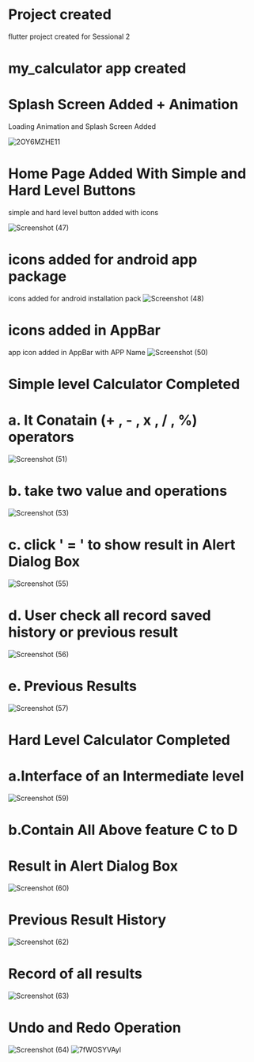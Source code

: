 # Project created
flutter project created for Sessional 2

# my_calculator app created 

# Splash Screen Added + Animation
Loading Animation and Splash Screen Added

![2OY6MZHE11](https://user-images.githubusercontent.com/79256743/117533733-e1885500-b007-11eb-8bc2-b9df05997296.gif)

# Home Page Added With Simple and Hard Level Buttons
simple and hard level button added with icons

![Screenshot (47)](https://user-images.githubusercontent.com/79256743/117537021-dfc68d80-b017-11eb-9771-cd51f030329a.png)

# icons added for android app package 
icons added for android installation pack
![Screenshot (48)](https://user-images.githubusercontent.com/79256743/117559288-80ab5c00-b09d-11eb-8db7-2ddfed5af8d8.png)

# icons added in AppBar
app icon added in AppBar with APP Name
![Screenshot (50)](https://user-images.githubusercontent.com/79256743/117559312-a5073880-b09d-11eb-9d33-1e98abcc848e.png)

# Simple level Calculator Completed
# a. It Conatain (+ , - , x , / , %) operators
![Screenshot (51)](https://user-images.githubusercontent.com/79256743/117559326-cb2cd880-b09d-11eb-976e-102f1a3b8c70.png)
# b. take two value and operations
![Screenshot (53)](https://user-images.githubusercontent.com/79256743/117559372-28288e80-b09e-11eb-9379-4f695367e6be.png)
# c. click ' = ' to show result in Alert Dialog Box
![Screenshot (55)](https://user-images.githubusercontent.com/79256743/117559395-58702d00-b09e-11eb-8e19-9d33f53dbf39.png)
# d. User check all record saved history or previous result
![Screenshot (56)](https://user-images.githubusercontent.com/79256743/117559502-59ee2500-b09f-11eb-99b0-798386300dcb.png)
# e. Previous Results
![Screenshot (57)](https://user-images.githubusercontent.com/79256743/117559523-89049680-b09f-11eb-9c06-9164adfa5ccd.png)


# Hard Level Calculator Completed
# a.Interface of an Intermediate level
![Screenshot (59)](https://user-images.githubusercontent.com/79256743/117559787-b18d9000-b0a1-11eb-8203-89929f7f83f9.png)
# b.Contain All Above feature C to D
# Result in Alert Dialog Box
![Screenshot (60)](https://user-images.githubusercontent.com/79256743/117559811-deda3e00-b0a1-11eb-9938-451c39f0a1f5.png)
# Previous Result History
![Screenshot (62)](https://user-images.githubusercontent.com/79256743/117559840-15b05400-b0a2-11eb-84e3-5ed2f275e715.png)
# Record of all results
![Screenshot (63)](https://user-images.githubusercontent.com/79256743/117559892-92433280-b0a2-11eb-8b81-a54db5810203.png)

# Undo and Redo Operation
![Screenshot (64)](https://user-images.githubusercontent.com/79256743/117560832-a8ed8780-b0aa-11eb-86b4-4fcc1c16c519.png)
![7fWOSYVAyl](https://user-images.githubusercontent.com/79256743/117560836-b276ef80-b0aa-11eb-98e8-95e66609d766.gif)




 




